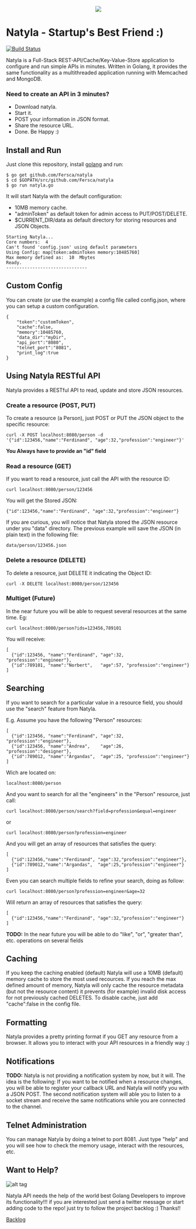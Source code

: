 <div style="text-align:center">
  <img src ="https://github.com/Fersca/natyla/blob/master/logoNatyla.png?raw=true" />
</div>

# Natyla - Startup's Best Friend :)

[![Build Status](https://travis-ci.org/Fersca/natyla.svg?branch=master)](https://travis-ci.org/Fersca/natyla)

Natyla is a Full-Stack REST-API/Cache/Key-Value-Store application to configure and run simple APIs in minutes. Written in Golang, it provides the same functionality as a multithreaded application running with Memcached and MongoDB.

### Need to create an API in 3 minutes?

  - Download natyla.
  - Start it.
  - POST your information in JSON format.
  - Share the resource URL.
  - Done. Be Happy :)

## Install and Run

Just clone this repository, install [golang](http://golang.org/) and run:

~~~
$ go get github.com/Fersca/natyla 
$ cd $GOPATH/src/github.com/Fersca/natyla
$ go run natyla.go
~~~

It will start Natyla with the default configuration:
  - 10MB memory cache.
  - "adminToken" as default token for admin access to PUT/POST/DELETE.
  - $CURRENT_DIR/data as default directory for storing resources and JSON Objects. 

~~~
Starting Natyla...
Core numbers:  4
Can't found 'config.json' using default parameters
Using Config: map[token:adminToken memory:10485760]
Max memory defined as:  10  Mbytes
Ready.
-------------------------------
~~~

## Custom Config

You can create (or use the example) a config file called config.json, where you can setup a custom configuration.
~~~
{
    "token":"customToken",
    "cache":false,
    "memory":10485760,
    "data_dir":"myDir",
    "api_port":"8080",
    "telnet_port":"8081",
    "print_log":true
}
~~~

## Using Natyla RESTful API

Natyla provides a RESTful API to read, update and store JSON resources.

### Create a resource (POST, PUT)

To create a resource (a Person), just POST or PUT the JSON object to the specific resource:

~~~
curl -X POST localhost:8080/person -d '{"id":123456,"name":"Ferdinand", "age":32,"profession":"engineer"}'
~~~

**You Always have to provide an "id" field**

### Read a resource (GET)

If you want to read a resource, just call the API with the resource ID:

~~~
curl localhost:8080/person/123456
~~~

You will get the Stored JSON:

~~~
{"id":123456,"name":"Ferdinand", "age":32,"profession":"engineer"}
~~~

If you are curious, you will notice that Natyla stored the JSON resource under you "data" directory.
The previous example will save the JSON (in plain text) in the following file: 

~~~
data/person/123456.json
~~~

### Delete a resource (DELETE)

To delete a resource, just DELETE it indicating the Object ID:

~~~
curl -X DELETE localhost:8080/person/123456
~~~

### Multiget **(Future)**

In the near future you will be able to request several resources at the same time. Eg:

~~~
curl localhost:8080/person?ids=123456,789101
~~~
You will receive:
~~~
[
  {"id":123456, "name":"Ferdinand", "age":32, "profession":"engineer"},
  {"id":789101, "name":"Norbert",   "age":57, "profession":"engineer"}
]
~~~

## Searching

If you want to search for a particular value in a resource field, you should use the "search" feature from Natyla.

E.g. Assume you have the following "Person" resources:

~~~
[
  {"id":123456, "name":"Ferdinand", "age":32, "profession":"engineer"},
  {"id":123456, "name":"Andrea",    "age":26, "profession":"designer"},
  {"id":789012, "name":"Argandas",  "age":25, "profession":"engineer"}
]
~~~
Wich are located on:
~~~
localhost:8080/person
~~~
And you want to search for all the "engineers" in the "Person" resource, just call:
~~~
curl localhost:8080/person/search?field=profession&equal=engineer
~~~
or
~~~
curl localhost:8080/person?profession=engineer
~~~
And you will get an array of resources that satisfies the query:
~~~
[
  {"id":123456,"name":"Ferdinand", "age":32,"profession":"engineer"},
  {"id":789012,"name":"Argandas",  "age":25,"profession":"engineer"}
]
~~~
Even you can search multiple fields to refine your search, doing as follow:
~~~
curl localhost:8080/person?profession=engineer&age=32
~~~
Will return an array of resources that satisfies the query:
~~~
[
  {"id":123456,"name":"Ferdinand", "age":32,"profession":"engineer"}
]
~~~

**TODO:**
In the near future you will be able to do "like", "or", "greater than", etc. operations on several fields

## Caching

If you keep the caching enabled (default) Natyla will use a 10MB (default) memory cache to store the most used recources. If you reach the max defined amount of memory, Natyla will only cache the resource metadata (but not the resource content) it prevents (for example) invalid disk access for not previously cached DELETES. To disable cache, just add "cache":false in the config file.

## Formatting

Natyla provides a pretty printing format if you GET any resource from a browser. It allows you to interact with your API resources in a friendly way :)

## Notifications

**TODO:**
Natyla is not providing a notification system by now, but it will. The idea is the following: If you want to be notified when a resource changes, you will be able to register your callback URL and Natyla will notify you with a JSON POST. The second notification system will able you to listen to a socket stream and receive the same notifications while you are connected to the channel.

## Telnet Administration

You can manage Natyla by doing a telnet to port 8081. Just type "help" and you will see how to check the memory usage, interact with the resources, etc.

## Want to Help?

![alt tag](https://github.com/Fersca/natyla/blob/gh-pages/images/go.png?raw=true)

Natyla API needs the help of the world best Golang Developers to improve its functionality!!! if you are interested just send a twitter message or start adding code to the repo! just try to follow the project backlog :) Thanks!!

[Backlog](https://github.com/Fersca/natyla/blob/master/Backlog.txt)
